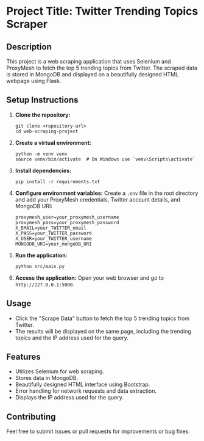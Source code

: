 # Project Title: Twitter Trending Topics Scraper

## Description
This project is a web scraping application that uses Selenium and ProxyMesh to fetch the top 5 trending topics from Twitter. The scraped data is stored in MongoDB and displayed on a beautifully designed HTML webpage using Flask.

## Setup Instructions
1. **Clone the repository:**
   ```
   git clone <repository-url>
   cd web-scraping-project
   ```

2. **Create a virtual environment:**
   ```
   python -m venv venv
   source venv/bin/activate  # On Windows use `venv\Scripts\activate`
   ```

3. **Install dependencies:**
   ```
   pip install -r requirements.txt
   ```

4. **Configure environment variables:**
   Create a `.env` file in the root directory and add your ProxyMesh credentials, Twitter account details, and MongoDB URI:
   ```
   proxymesh_user=your_proxymesh_username
   proxymesh_pass=your_proxymesh_password
   X_EMAIL=your_TWITTER_email
   X_PASS=your_TWITTER_password
   X_USER=your_TWITTER_username
   MONGODB_URI=your_mongoDB_URI
   ```

5. **Run the application:**
   ```
   python src/main.py
   ```

6. **Access the application:**
   Open your web browser and go to `http://127.0.0.1:5000`.

## Usage
- Click the "Scrape Data" button to fetch the top 5 trending topics from Twitter.
- The results will be displayed on the same page, including the trending topics and the IP address used for the query.

## Features
- Utilizes Selenium for web scraping.
- Stores data in MongoDB.
- Beautifully designed HTML interface using Bootstrap.
- Error handling for network requests and data extraction.
- Displays the IP address used for the query.

## Contributing
Feel free to submit issues or pull requests for improvements or bug fixes.
